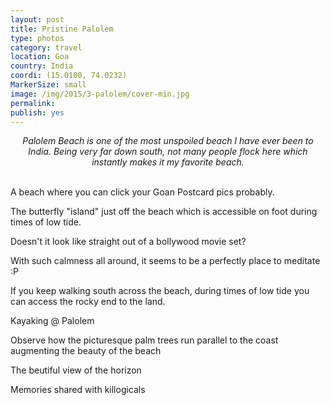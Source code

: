 ```yaml
---
layout: post
title: Pristine Palolem
type: photos
category: travel
location: Goa
country: India
coordi: (15.0100, 74.0232)
MarkerSize: small
image: /img/2015/3-palolem/cover-min.jpg 
permalink: 
publish: yes
---
```

<!-- http://compressjpeg.com -->
<!-- http://compressimage.toolur.com/ 1024, 400-->
<center>
<i>
Palolem Beach is one of the most unspoiled beach I have ever been to India. Being very far down south, not many people flock here which instantly makes it my favorite beach.
</i>
</center>
<br>
<p class="center"><img src="{{site.baseurl}}/img/2015/3-palolem/cover.jpg" alt="">A beach where you can click your Goan Postcard pics probably.</p>

<p class="center"><img src="{{site.baseurl}}/img/2015/3-palolem/1.jpg" alt="">The butterfly "island" just off the beach which is accessible on foot during times of low tide.</p>

<p class="center"><img src="{{site.baseurl}}/img/2015/3-palolem/2.jpg" alt="">Doesn't it look like straight out of a bollywood movie set?</p>

<p class="center"><img src="{{site.baseurl}}/img/2015/3-palolem/3.jpg" alt="">With such calmness all around, it seems to be a perfectly place to meditate :P</p>

<p class="center"><img src="{{site.baseurl}}/img/2015/3-palolem/4.jpg" alt="">If you keep walking south across the beach, during times of low tide you can access the rocky end to the land.</p>

<p class="center"><img src="{{site.baseurl}}/img/2015/3-palolem/5.jpg" alt="">Kayaking @ Palolem</p>

<p class="center"><img src="{{site.baseurl}}/img/2015/3-palolem/6.jpg" alt="">Observe how the picturesque palm trees run parallel to the coast augmenting the beauty of the beach</p>

<p class="center"><img src="{{site.baseurl}}/img/2015/3-palolem/7.jpg" alt="">The beutiful view of the horizon</p>

<p class="center"><img src="{{site.baseurl}}/img/2015/3-palolem/8.jpg" alt="">Memories shared with killogicals</p>